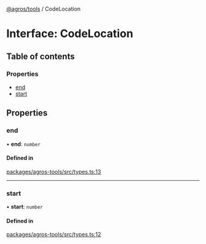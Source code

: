 [@agros/tools](../index.md) / CodeLocation

# Interface: CodeLocation

## Table of contents

### Properties

- [end](CodeLocation.md#end)
- [start](CodeLocation.md#start)

## Properties

### <a id="end" name="end"></a> end

• **end**: `number`

#### Defined in

[packages/agros-tools/src/types.ts:13](https://github.com/agrosjs/agros/blob/638b447/packages/agros-tools/src/types.ts#L13)

___

### <a id="start" name="start"></a> start

• **start**: `number`

#### Defined in

[packages/agros-tools/src/types.ts:12](https://github.com/agrosjs/agros/blob/638b447/packages/agros-tools/src/types.ts#L12)
